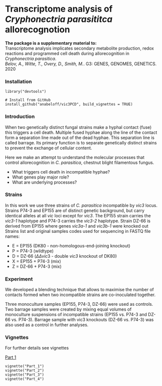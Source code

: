 Transcriptome analysis of *Cryphonectria parasititca* allorecognotion
=======

**The package is a supplementary material to:**  
Transcriptome analysis implicates secondary metabolite production, redox reactions and programmed cell death during allorecognition in *Cryphonectria parasitica*.  
*Belov, A., Witte, T., Overy, D., Smith, M.*. G3: GENES, GENOMES, GENETICS. 2020

### Installation

```{r}
library("devtools")

# Install from GitHub
install_github("anabeloff/vic3PCD", build_vignettes = TRUE)
```

### Introduction

When two genetically distinct fungal strains make a hyphal contact (fuse) this triggers a cell death. Multiple fused hyphae along the line of the contact form a separation line made out of the dead hyphae. This separation line is called barrage. Its primary function is to separate genetically distinct strains to prevent the exchange of cellular content.  

Here we make an attempt to understand the molecular processes that control allorecognition in *C. parasitica*, chestnut blight filamentous fungus.  

- What triggers cell death in incompatible hyphae?
- What genes play major role?
- What are underlying processes?

### Strains

In this work we use three strains of *C. parasitica* incompatible by *vic3* locus. Strains P74-3 and EP155 are of distinct genetic background, but carry identical alleles at all *vic* loci except for *vic3*. The EP155 strain carries the *vic3-1* haplotype and P74-3 carries the *vic3-2* haplotype. Strain DZ-66 is derived from EP155 where genes *vic3a-1* and *vic3b-1* were knocked out
Strains list and original samples codes used for sequencing in FASTQ file names:

- E = EP155 (DK80 - non-homologous-end-joining knockout)
- P = P74-3 (wildtype)
- D = DZ-66 ($\Delta\Delta vic3$ - double *vic3* knockout of DK80)
- X = EP155 + P74-3 (mix)
- Z = DZ-66 + P74-3 (mix)

### Experiment

We developed a blending technique that allows to maximise the number of contacts formed when two incompatible strains are co-inoculated together. 

Three monoculture samples (EP155, P74-3, DZ-66) were used as controls. Two barrage samples were created by mixing  equal volumes of monoculture suspensions of incompatible strains (EP155 vs. P74-3 and DZ-66 vs. P74-3). Barrage sample with vic3 knockouts (DZ-66 vs. P74-3) was also used as a control in further analyses. 

### Vignettes

For further details see vignettes

[Part 1](doc/Part_1.html)

```{r}
vignette("Part_1")
vignette("Part_2")
vignette("Part_3")
vignette("Part_4")
```
